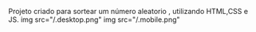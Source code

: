 Projeto criado para sortear um número aleatorio , utilizando HTML,CSS e JS.
img src="/.desktop.png"
img src="/.mobile.png"